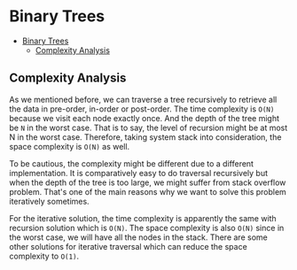 # Binary Trees

- [Binary Trees](#binary-trees)
  - [Complexity Analysis](#complexity-analysis)

## Complexity Analysis

As we mentioned before, we can traverse a tree recursively to retrieve all the data in pre-order, in-order or post-order. The time complexity is `O(N)` because we visit each node exactly once. And the depth of the tree might be `N` in the worst case. That is to say, the level of recursion might be at most N in the worst case. Therefore, taking system stack into consideration, the space complexity is `O(N)` as well.

To be cautious, the complexity might be different due to a different implementation. It is comparatively easy to do traversal recursively but when the depth of the tree is too large, we might suffer from stack overflow problem. That's one of the main reasons why we want to solve this problem iteratively sometimes.

For the iterative solution, the time complexity is apparently the same with recursion solution which is `O(N)`. The space complexity is also `O(N)` since in the worst case, we will have all the nodes in the stack. There are some other solutions for iterative traversal which can reduce the space complexity to `O(1)`.
